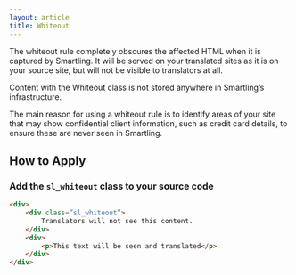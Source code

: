 ```yaml
---
layout: article
title: Whiteout
---
```



The whiteout rule completely obscures the affected HTML when it is captured by Smartling. It will be served on your translated sites as it is on your source site, but will not be visible to translators at all.

Content with the Whiteout class is not stored anywhere in Smartling’s infrastructure.

The main reason for using a whiteout rule is to identify areas of your site that may show confidential client information, such as credit card details, to ensure these are never seen in Smartling.

## How to Apply

### Add the `sl_whiteout` class to your source code

~~~html
<div>
	<div class=”sl_whiteout”>
		Translators will not see this content.
	</div>
	<div>
		<p>This text will be seen and translated</p>
    </div>
</div>
~~~
